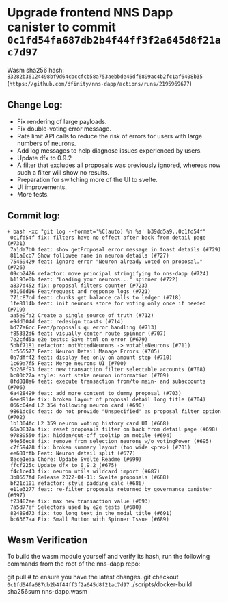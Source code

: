 # Upgrade frontend NNS Dapp canister to commit `0c1fd54fa687db2b4f44ff3f2a645d8f21ac7d97`
Wasm sha256 hash: `83282b36124498bf9d64cbccfcb58a753aebbde46df6899ac4b2fc1af6408b35` (`https://github.com/dfinity/nns-dapp/actions/runs/2195969677`)

## Change Log:

* Fix rendering of large payloads.
* Fix double-voting error message.
* Rate limit API calls to reduce the risk of errors for users with large numbers of neurons.
* Add log messages to help diagnose issues experienced by users.
* Update dfx to 0.9.2
* A filter that excludes all proposals was previously ignored, whereas now such a filter will show no results.
* Preparation for switching more of the UI to svelte.
* UI improvements.
* More tests.

## Commit log:

```
+ bash -xc "git log --format='%C(auto) %h %s' b39dd5a9..0c1fd54f"
 0c1fd54f fix: filters have no effect after back from detail page (#731)
 7a1da7b0 feat: show getProposal error message in toast details (#729)
 811a0cb7 Show followee name in neuron details (#727)
 75469429 feat: ignore error "Neuron already voted on proposal." (#726)
 09cb2426 refactor: move principal stringifying to nns-dapp (#724)
 b1193e0b feat: "Loading your neurons..." spinner (#722)
 a837d452 fix: proposal filters counter (#723)
 93166d16 Feat/request and response logs (#721)
 771c87cd feat: chunks get balance calls to ledger (#718)
 1fe8114b feat: init neurons store for voting only once if needed (#719)
 aa5e9fa2 Create a single source of truth (#712)
 e9dd304d feat: redesign toasts (#714)
 bd77a6cc Feat/proposals qu error handling (#713)
 f85332d6 feat: visually center route spinner (#707)
 7e2cfd5a e2e tests: Save html on error (#679)
 5bbf7181 refactor: notVotedNeurons -> votableNeurons (#711)
 1c565577 Feat: Neuron Detail Manage Errors (#705)
 0a7dff42 feat: display fee only on amount step (#710)
 1c69a7f5 Feat: Merge neurons UI (#700)
 5b268f93 feat: new transaction filter selectable accounts (#708)
 bc00b27a style: sort stake neuron information (#709)
 8fd818a6 feat: execute transaction from/to main- and subaccounts (#706)
 6a428499 feat: add more content to dummy proposal (#703)
 6eed914e fix: broken layout of proposal detail long title (#704)
 066c04ed L2 354 following neuron card (#690)
 9861dc6c feat: do not provide "Unspecified" as proposal filter option (#702)
 1b1304fc L2 359 neuron voting history card UI (#668)
 66a0837a fix: reset proposals filter on back from detail page (#698)
 97889550 fix: hidden/cut-off tooltip on mobile (#694)
 94e56ec8 fix: remove from selection neurons w/o votingPower (#695)
 c7f59428 fix: broken summary layout (too wide <pre>) (#701)
 ee681ffb Feat: Neuron detail split (#677)
 8ece1eaa Chore: Update Svelte Readme (#699)
 ffcf225c Update dfx to 0.9.2 (#675)
 f4c1ce43 fix: neuron utils wildcard import (#687)
 3b8657fd Release 2022-04-11: Svelte proposals (#688)
 bf21c101 refactor: style padding calc (#686)
 e11e3277 feat: re-filter proposals returned by governance canister (#697)
 f23482ee fix: max new transaction value (#693)
 7a5d77ef Selectors used by e2e tests (#680)
 82489d73 fix: too long text in the modal title (#691)
 bc6367aa Fix: Small Button with Spinner Issue (#689)
```

## Wasm Verification

To build the wasm module yourself and verify its hash, run the following commands from the root of the nns-dapp repo:

git pull  # to ensure you have the latest changes.
git checkout `0c1fd54fa687db2b4f44ff3f2a645d8f21ac7d97`
./scripts/docker-build
sha256sum nns-dapp.wasm
